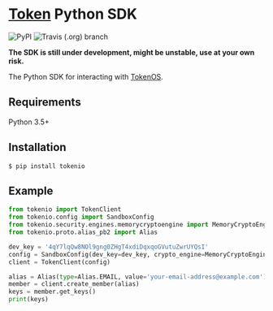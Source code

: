# [Token](https://token.io) Python SDK

![PyPI](https://img.shields.io/pypi/v/TokenIO.svg?style=popout-square)
![Travis (.org) branch](https://img.shields.io/travis/overcat/token-io/master.svg?style=popout-square)

**The SDK is still under development, might be unstable, use at your own risk.**

The Python SDK for interacting with [TokenOS](https://developer.token.io/).

## Requirements

Python 3.5+

## Installation

```shell
$ pip install tokenio
```


## Example

```python
from tokenio import TokenClient
from tokenio.config import SandboxConfig
from tokenio.security.engines.memorycryptoengine import MemoryCryptoEngine
from tokenio.proto.alias_pb2 import Alias

dev_key = '4qY7lqQw8NOl9gng0ZHgT4xdiDqxqoGVutuZwrUYQsI'
config = SandboxConfig(dev_key=dev_key, crypto_engine=MemoryCryptoEngine)
client = TokenClient(config)

alias = Alias(type=Alias.EMAIL, value='your-email-address@example.com')
member = client.create_member(alias)
keys = member.get_keys()
print(keys)
```
